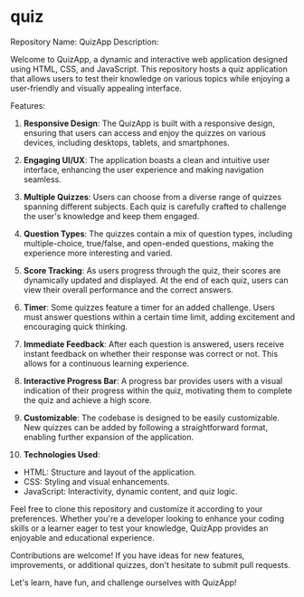 # quiz
Repository Name: QuizApp
Description: 

Welcome to QuizApp, a dynamic and interactive web application designed using HTML, CSS, and JavaScript. This repository hosts a quiz application that allows users to test their knowledge on various topics while enjoying a user-friendly and visually appealing interface.

Features:

1. **Responsive Design**: The QuizApp is built with a responsive design, ensuring that users can access and enjoy the quizzes on various devices, including desktops, tablets, and smartphones.

2. **Engaging UI/UX**: The application boasts a clean and intuitive user interface, enhancing the user experience and making navigation seamless.

3. **Multiple Quizzes**: Users can choose from a diverse range of quizzes spanning different subjects. Each quiz is carefully crafted to challenge the user's knowledge and keep them engaged.

4. **Question Types**: The quizzes contain a mix of question types, including multiple-choice, true/false, and open-ended questions, making the experience more interesting and varied.

5. **Score Tracking**: As users progress through the quiz, their scores are dynamically updated and displayed. At the end of each quiz, users can view their overall performance and the correct answers.

6. **Timer**: Some quizzes feature a timer for an added challenge. Users must answer questions within a certain time limit, adding excitement and encouraging quick thinking.

7. **Immediate Feedback**: After each question is answered, users receive instant feedback on whether their response was correct or not. This allows for a continuous learning experience.

8. **Interactive Progress Bar**: A progress bar provides users with a visual indication of their progress within the quiz, motivating them to complete the quiz and achieve a high score.

9. **Customizable**: The codebase is designed to be easily customizable. New quizzes can be added by following a straightforward format, enabling further expansion of the application.

10. **Technologies Used**:
   - HTML: Structure and layout of the application.
   - CSS: Styling and visual enhancements.
   - JavaScript: Interactivity, dynamic content, and quiz logic.

Feel free to clone this repository and customize it according to your preferences. Whether you're a developer looking to enhance your coding skills or a learner eager to test your knowledge, QuizApp provides an enjoyable and educational experience.

Contributions are welcome! If you have ideas for new features, improvements, or additional quizzes, don't hesitate to submit pull requests.

Let's learn, have fun, and challenge ourselves with QuizApp!

